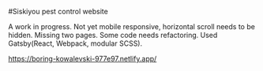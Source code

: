 #Siskiyou pest control website

A work in progress. Not yet mobile responsive, horizontal scroll needs to be hidden. Missing two pages. Some code needs refactoring. Used Gatsby(React, Webpack, modular SCSS).

https://boring-kowalevski-977e97.netlify.app/
